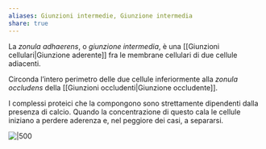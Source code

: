 ```yaml
---
aliases: Giunzioni intermedie, Giunzione intermedia
share: true
---
```

La *zonula adhaerens*, o *giunzione intermedia*, è una [[Giunzioni cellulari|Giunzione aderente]] fra le membrane cellulari di due cellule adiacenti.

Circonda l’intero perimetro delle due cellule inferiormente alla *zonula occludens* della [[Giunzioni occludenti|Giunzione occludente]].

I complessi proteici che la compongono sono strettamente dipendenti dalla presenza di calcio. Quando la concentrazione di questo cala le cellule iniziano a perdere aderenza e, nel peggiore dei casi, a separarsi.

![|500](9dd32579293e970c1885bd0d25a236e5_MD5%201.png)